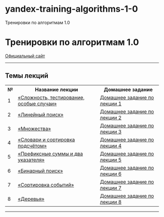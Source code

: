 # yandex-training-algorithms-1-0
Тренировки по алгоритмам 1.0

# Тренировки по алгоритмам 1.0

[Официальный сайт](https://yandex.ru/yaintern/algorithm-training_1?utm_campaign=training4&utm_content=reminder&utm_medium=email&utm_source=mindbox "Тренировки по алгоритмам 1.0")

---

## **Темы лекций**

<table>
<tr>
  <th>№</th>
  <th>Название лекции</th>
  <th>Домашнее задание</th>
</tr> 

<tr>
  <td>1</td>
  <td><a href = "https://www.youtube.com/watch?v=QLhqYNsPIVo">«Сложность, тестирование, особые случаи»</a></td>
  <td><a href = "https://contest.yandex.ru/contest/27393/enter/?utm_campaign=training4&utm_content=reminder&utm_medium=email&utm_source=mindbox">Домашнее задание по лекции 1</a></td>
</tr>

<tr>
  <td>2</td>
  <td><a href = "https://www.youtube.com/watch?v=SKwB41FrGgU">«Линейный поиск»</a></td>
  <td><a href = "https://contest.yandex.ru/contest/27472/enter/?utm_campaign=training4&utm_content=reminder&utm_medium=email&utm_source=mindbox">Домашнее задание по лекции 2</a></td>
</tr>

<tr>
  <td>3</td>
  <td><a href = "https://www.youtube.com/watch?v=PUpmV2ieIHA">«Множества»</a></td>
  <td><a href = "https://contest.yandex.ru/contest/27663/enter/?utm_campaign=training4&utm_content=reminder&utm_medium=email&utm_source=mindbox">Домашнее задание по лекции 3</a></td>
</tr>

<tr>
  <td>4</td>
  <td><a href = "https://www.youtube.com/watch?v=Nb5mW1yWVSs">«Словари и сортировка подсчётом»</a></td>
  <td><a href = "https://contest.yandex.ru/contest/27665/enter/?utm_campaign=training4&utm_content=reminder&utm_medium=email&utm_source=mindbox">Домашнее задание по лекции 4</a></td>
</tr>

<tr>
  <td>5</td>
  <td><a href = "https://www.youtube.com/watch?v=de28y8Dcvkg">«Префиксные суммы и два указателя»</a></td>
  <td><a href = "https://contest.yandex.ru/contest/27794/enter/?utm_campaign=training4&utm_content=reminder&utm_medium=email&utm_source=mindbox">Домашнее задание по лекции 5</a></td>
</tr>

<tr>
  <td>6</td>
  <td><a href = "https://www.youtube.com/watch?v=YENpZexHfuk">«Бинарный поиск»</a></td>
  <td><a href = "https://contest.yandex.ru/contest/27844/enter/?utm_campaign=training4&utm_content=reminder&utm_medium=email&utm_source=mindbox">Домашнее задание по лекции 6</a></td>
</tr>

<tr>
  <td>7</td>
  <td><a href = "https://www.youtube.com/watch?v=hGixDBO-p6Q">«Сортировка событий»</a></td>
  <td><a href = "https://contest.yandex.ru/contest/27883/enter/?utm_campaign=training4&utm_content=reminder&utm_medium=email&utm_source=mindbox">Домашнее задание по лекции 7</a></td>
</tr>

<tr>
  <td>8</td>
  <td><a href = "https://www.youtube.com/watch?v=lEJzqHgyels">«Деревья»</a></td>
  <td><a href = "https://contest.yandex.ru/contest/28069/enter/?utm_campaign=training4&utm_content=reminder&utm_medium=email&utm_source=mindbox">Домашнее задание по лекции 8</a></td>
</tr>

</table>

---
